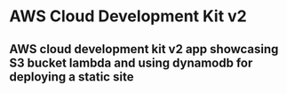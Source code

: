 # AWS Cloud Development Kit v2

## AWS cloud development kit v2 app showcasing S3 bucket lambda and using dynamodb for deploying a static site
